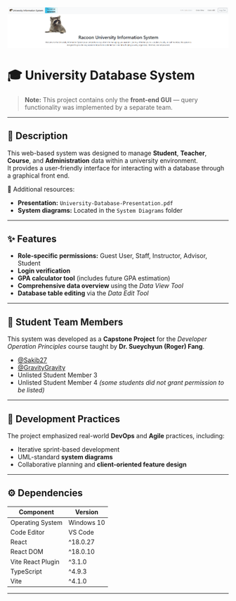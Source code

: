<p align="center">
  <img src="Screenshots/Banner.png" alt="University Main Page Banner">
</p>

# 🎓 University Database System

> **Note:** This project contains only the **front-end GUI** — query functionality was implemented by a separate team.

---

## 🧾 Description

This web-based system was designed to manage **Student**, **Teacher**, **Course**, and **Administration** data within a university environment.  
It provides a user-friendly interface for interacting with a database through a graphical front end.

📄 Additional resources:
- **Presentation:** `University-Database-Presentation.pdf`  
- **System diagrams:** Located in the `System Diagrams` folder

---

## ✨ Features

- **Role-specific permissions:** Guest User, Staff, Instructor, Advisor, Student  
- **Login verification**  
- **GPA calculator tool** (includes future GPA estimation)  
- **Comprehensive data overview** using the *Data View Tool*  
- **Database table editing** via the *Data Edit Tool*  

---

## 👥 Student Team Members

This system was developed as a **Capstone Project** for the *Developer Operation Principles* course taught by **Dr. Sueychyun (Roger) Fang**.

- [@Sakib27](https://github.com/Sakib27)  
- [@GravityGravity](https://github.com/GravityGravity)  
- Unlisted Student Member 3  
- Unlisted Student Member 4 *(some students did not grant permission to be listed)*

---

## 🧩 Development Practices

The project emphasized real-world **DevOps** and **Agile** practices, including:
- Iterative sprint-based development  
- UML-standard **system diagrams**  
- Collaborative planning and **client-oriented feature design**

---

## ⚙️ Dependencies

| Component | Version |
|------------|----------|
| Operating System | Windows 10 |
| Code Editor | VS Code |
| React | ^18.0.27 |
| React DOM | ^18.0.10 |
| Vite React Plugin | ^3.1.0 |
| TypeScript | ^4.9.3 |
| Vite | ^4.1.0 |

---



